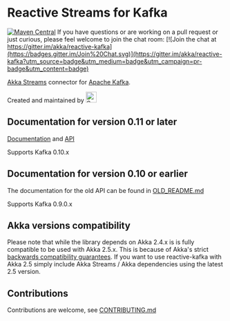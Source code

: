 Reactive Streams for Kafka
====
[![Maven Central](https://maven-badges.herokuapp.com/maven-central/com.typesafe.akka/akka-stream-kafka_2.11/badge.svg)](https://maven-badges.herokuapp.com/maven-central/com.typesafe.akka/akka-stream-kafka_2.11)
If you have questions or are working on a pull request or just curious, please feel welcome to join the chat room: [![Join the chat at https://gitter.im/akka/reactive-kafka](https://badges.gitter.im/Join%20Chat.svg)](https://gitter.im/akka/reactive-kafka?utm_source=badge&utm_medium=badge&utm_campaign=pr-badge&utm_content=badge)


[Akka Streams](http://doc.akka.io/docs/akka/current/scala/stream/index.html) connector for [Apache Kafka](https://kafka.apache.org/).

Created and maintained by
[<img src="https://softwaremill.com/images/header-main-logo.3449d6a3.svg" alt="SoftwareMill logo" height="25">](https://softwaremill.com)

## Documentation for version 0.11 or later

[Documentation](http://doc.akka.io/docs/akka-stream-kafka/current/) and [API](http://doc.akka.io/api/akka-stream-kafka/current/)

Supports Kafka 0.10.x

## Documentation for version 0.10 or earlier

The documentation for the old API can be found in [OLD_README.md](https://github.com/akka/reactive-kafka/blob/master/OLD_README.md)

Supports Kafka 0.9.0.x

## Akka versions compatibility

Please note that while the library depends on Akka 2.4.x is is fully compatible to be used with Akka 2.5.x.
This is because of Akka's strict [backwards compatibility guarantees](http://doc.akka.io/docs/akka/2.5.3/scala/common/binary-compatibility-rules.html). If you want to use reactive-kafka with Akka 2.5 simply include Akka Streams / Akka dependencies using the latest 2.5 version.

## Contributions

Contributions are welcome, see [CONTRIBUTING.md](https://github.com/akka/reactive-kafka/blob/master/CONTRIBUTING.md)

